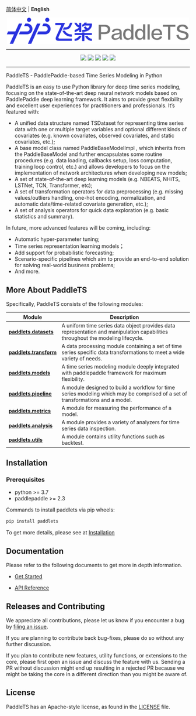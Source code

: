 [简体中文](./README_cn.md) |  **English**

<p align="center">
  <img src="docs/static/images/logo/paddlets-readme-logo.png" align="middle" width=500>
<p>

------------------------------------------------------------------------------------------

<p align="center">
  <a href="https://github.com/PaddlePaddle/PaddleTS/graphs/contributors"><img src="https://img.shields.io/github/contributors/PaddlePaddle/PaddleNLP?color=9ea"></a>
  <a href=""><img src="https://img.shields.io/badge/python-3.7+-aff.svg"></a>
  <a href=""><img src="https://img.shields.io/badge/paddlepaddle-2.3.0+-aff.svg"></a>
  <a href="https://github.com/PaddlePaddle/PaddleTS/commits"><img src="https://img.shields.io/github/commit-activity/m/PaddlePaddle/PaddleTS?color=3af"></a>
  <a href="https://github.com/PaddlePaddle/PaddleTS/issues"><img src="https://img.shields.io/github/issues/PaddlePaddle/PaddleTS?color=9cc"></a>
</p>

--------------------------------------------------------------------------------


PaddleTS - PaddlePaddle-based Time Series Modeling in Python

PaddleTS is an easy to use Python library for deep time series modeling,
    focusing on the state-of-the-art deep neural network models based on 
    PaddlePaddle deep learning framework. It aims to provide great flexibility 
    and excellent user experiences for practitioners and professionals. It’s featured with:

* A unified data structure named TSDataset for representing time series data with one 
    or multiple target variables and optional different kinds of covariates 
    (e.g. known covariates, observed covariates, and static covariates, etc.);
* A base model class named PaddleBaseModelImpl , which inherits from the PaddleBaseModel 
    and further encapsulates some routine procedures (e.g. data loading, callbacks setup, 
    loss computation, training loop control, etc.) and allows developers to focus on 
    the implementation of network architectures when developing new models;
* A set of state-of-the-art deep learning models (e.g. NBEATS, NHiTS, LSTNet, TCN, Transformer, etc);
* A set of transformation operators for data preprocessing (e.g. missing values/outliers handling, 
    one-hot encoding, normalization, and automatic date/time-related covariate generation, etc.);
* A set of analysis operators for quick data exploration (e.g. basic statistics and summary).

In future, more advanced features will be coming, including:

* Automatic hyper-parameter tuning;
* Time series representation learning models；
* Add support for probabilistic forecasting;
* Scenario-specific pipelines which aim to provide an end-to-end solution for solving real-world business problems;
* And more.


## More About PaddleTS

Specifically, PaddleTS consists of the following modules:

| Module                                                                                            | Description                                                                                                                     |
|---------------------------------------------------------------------------------------------------|---------------------------------------------------------------------------------------------------------------------------------|
| [**paddlets.datasets**](https://paddlets.readthedocs.io/en/latest/source/modules/datasets.html)   | A uniform time series data object provides data representation and manipulation capabilities throughout the modeling lifecycle. |
| [**paddlets.transform**](https://paddlets.readthedocs.io/en/latest/source/modules/transform.html) | A data processing module containing a set of time series specific data transformations to meet a wide variety of needs.         |
| [**paddlets.models**](https://paddlets.readthedocs.io/en/latest/source/modules/models.html)       | A time series modeling module deeply integrated with paddlepaddle framework for maximum flexibility.                            |
| [**paddlets.pipeline**](https://paddlets.readthedocs.io/en/latest/source/modules/pipeline.html)   | A module designed to build a workflow for time series modeling which may be comprised of a set of transformations and a model.  |
| [**paddlets.metrics**](https://paddlets.readthedocs.io/en/latest/source/modules/metrics.html)     | A module for measuring the performance of a model.                                                                              |
| [**paddlets.analysis**](https://paddlets.readthedocs.io/en/latest/source/modules/analysis.html)   | A module provides a variety of analyzers for time series data inspection.                                                       |
| [**paddlets.utils**](https://paddlets.readthedocs.io/en/latest/source/modules/utils.html)         | A module contains utility functions such as backtest.                                                                           |


## Installation

### Prerequisites

* python >= 3.7
* paddlepaddle >= 2.3

Commands to install paddlets via pip wheels:
```bash
pip install paddlets
```

To get more details, please see at [Installation](https://paddlets.readthedocs.io/en/latest/source/installation/overview.html)


## Documentation

Please refer to the following documents to get more in depth information.

* [Get Started](https://paddlets.readthedocs.io/en/latest/source/get_started/get_started.html)

* [API Reference](https://paddlets.readthedocs.io/en/latest/source/api)


## Releases and Contributing

We appreciate all contributions, please let us know if you encounter a bug by [filing an issue](https://github.com/PaddlePaddle/PaddleTS/issues).

If you are planning to contribute back bug-fixes, please do so without any further discussion.

If you plan to contribute new features, utility functions, or extensions to the core, please first open an issue and discuss the feature with us.
Sending a PR without discussion might end up resulting in a rejected PR because we might be taking the core in a different direction than you might be aware of.


## License
PaddleTS has an Apache-style license, as found in the [LICENSE](LICENSE) file.
